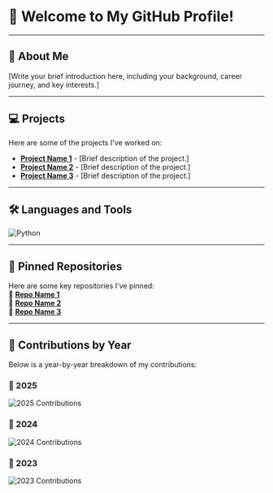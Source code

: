 # 👋 Welcome to My GitHub Profile!

---

## 📄 About Me
[Write your brief introduction here, including your background, career journey, and key interests.]

---

## 💻 Projects
Here are some of the projects I've worked on:  
- [**Project Name 1**](https://github.com/YH-edenbro/repo-name) - [Brief description of the project.]  
- [**Project Name 2**](https://github.com/YH-edenbro/repo-name) - [Brief description of the project.]  
- [**Project Name 3**](https://github.com/YH-edenbro/repo-name) - [Brief description of the project.]  

---

## 🛠️ Languages and Tools
![Python](https://img.shields.io/badge/-Python-3776AB?style=flat-square&logo=python&logoColor=white)

---

## 📌 Pinned Repositories
Here are some key repositories I've pinned:  
🔗 [**Repo Name 1**](https://github.com/YH-edenbro/repo-name)  
🔗 [**Repo Name 2**](https://github.com/YH-edenbro/repo-name)  
🔗 [**Repo Name 3**](https://github.com/YH-edenbro/repo-name)  

---

## 🌱 Contributions by Year
Below is a year-by-year breakdown of my contributions:

### 📅 2025
![2025 Contributions](https://github-readme-streak-stats.herokuapp.com?user=YH-edenbro&theme=highcontrast&hide_border=true&date_format=Y)

### 📅 2024
![2024 Contributions](https://github-readme-streak-stats.herokuapp.com?user=YH-edenbro&theme=highcontrast&hide_border=true&date_format=Y&year=2024)

### 📅 2023
![2023 Contributions](https://github-readme-streak-stats.herokuapp.com?user=YH-edenbro&theme=highcontrast&hide_border=true&date_format=Y&year=2023)
